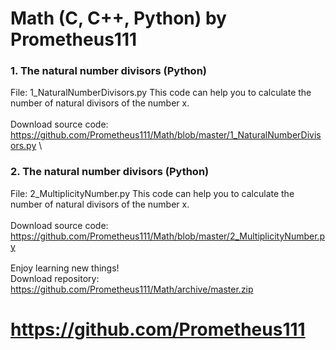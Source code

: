 # Math (C, C++, Python) by Prometheus111

### 1. The natural number divisors (Python)
File: 1_NaturalNumberDivisors.py
This code can help you to calculate the number of natural divisors of the number x. \
\
Download source code: https://github.com/Prometheus111/Math/blob/master/1_NaturalNumberDivisors.py \

### 2. The natural number divisors (Python)
File: 2_MultiplicityNumber.py
This code can help you to calculate the number of natural divisors of the number x. \
\
Download source code: https://github.com/Prometheus111/Math/blob/master/2_MultiplicityNumber.py \
\
Enjoy learning new things! \
Download repository: https://github.com/Prometheus111/Math/archive/master.zip 
# https://github.com/Prometheus111 
